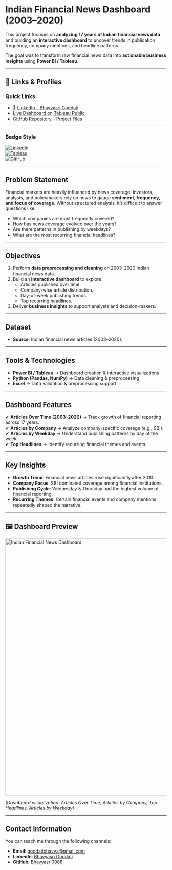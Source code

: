 # Indian Financial News Dashboard (2003–2020)

This project focuses on **analyzing 17 years of Indian financial news data** and building an **interactive dashboard** to uncover trends in publication frequency, company mentions, and headline patterns.  

The goal was to transform raw financial news data into **actionable business insights** using **Power BI / Tableau**.

---

## 🔗 Links & Profiles  

### Quick Links
- 🔗 [LinkedIn – Bhavyasri Goddati](https://www.linkedin.com/in/goddati-bhavyasri-02ab37308)  
- [Live Dashboard on Tableau Public](https://public.tableau.com/app/profile/bhavya.goddati/viz/Financialnews2k20-23/IndianFinancialNewsDashboard20032020?publish=yes)  
- [GitHub Repository – Project Files](https://github.com/Bhavyasri0088/NLP-Financialnews)

---

### Badge Style
[![LinkedIn](https://img.shields.io/badge/LinkedIn-Bhavyasri-blue?logo=linkedin)](https://www.linkedin.com/in/goddati-bhavyasri-02ab37308)  
[![Tableau](https://img.shields.io/badge/Tableau-Dashboard-orange?logo=tableau)](https://public.tableau.com/app/profile/bhavya.goddati/viz/Financialnews2k20-23/IndianFinancialNewsDashboard20032020?publish=yes)  
[![GitHub](https://img.shields.io/badge/GitHub-Repo-black?logo=github)](https://github.com/Bhavyasri0088/NLP-Financialnews)

---

## Problem Statement  

Financial markets are heavily influenced by news coverage. Investors, analysts, and policymakers rely on news to gauge **sentiment, frequency, and focus of coverage**. Without structured analysis, it’s difficult to answer questions like:  

- Which companies are most frequently covered?  
- How has news coverage evolved over the years?  
- Are there patterns in publishing by weekdays?  
- What are the most recurring financial headlines?  

---

## Objectives
1. Perform **data preprocessing and cleaning** on 2003–2020 Indian financial news data.  
2. Build an **interactive dashboard** to explore:  
   - Articles published over time.  
   - Company-wise article distribution.  
   - Day-of-week publishing trends.  
   - Top recurring headlines.  
3. Deliver **business insights** to support analysts and decision-makers.  

---

## Dataset
- **Source**: Indian financial news articles (2003–2020).  

---

##  Tools & Technologies
- **Power BI / Tableau** → Dashboard creation & interactive visualizations  
- **Python (Pandas, NumPy)** → Data cleaning & preprocessing  
- **Excel** → Data validation & preprocessing support  

---

## Dashboard Features
✔ **Articles Over Time (2003–2020)** → Track growth of financial reporting across 17 years.  
✔ **Articles by Company** → Analyze company-specific coverage (e.g., SBI).  
✔ **Articles by Weekday** → Understand publishing patterns by day of the week.  
✔ **Top Headlines** → Identify recurring financial themes and events.  

---

##  Key Insights
- **Growth Trend**: Financial news articles rose significantly after 2010.  
- **Company Focus**: SBI dominated coverage among financial institutions.  
- **Publishing Cycle**: Wednesday & Thursday had the highest volume of financial reporting.  
- **Recurring Themes**: Certain financial events and company mentions repeatedly shaped the narrative.  

---
<h2>🖼️ Dashboard Preview</h2>
<img src="dashboard.png" alt="Indian Financial News Dashboard" width="800">
<p><i>(Dashboard visualization: Articles Over Time, Articles by Company, Top Headlines, Articles by Weekday)</i></p>

----

## Contact Information

You can reach me through the following channels:

- **Email**: [goddatibhavya@gmail.com](mailto:goddatibhavya@gmail.com)  
- **LinkedIn**: [Bhavyasri Goddati](https://www.linkedin.com/in/goddati-bhavyasri-02ab37308)  
- **GitHub**: [Bhavyasri0088](https://github.com/Bhavyasri0088)